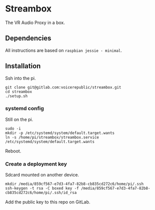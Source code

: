 # Streambox

The VR Audio Proxy in a box.

## Dependencies

All instructions are based on `raspbian jessie - minimal`.

## Installation

Ssh into the pi.

```
git clone git@gitlab.com:voicerepublic/streambox.git
cd streambox
./setup.sh

```

### systemd config

Still on the pi.

```
sudo -i
mkdir -p /etc/systemd/system/default.target.wants
ln -s /home/pi/streambox/streambox.service /etc/systemd/system/default.target.wants

```

Reboot.

### Create a deployment key

Sdcard mounted on another device.


```
mkdir /media/859cf567-e7d3-4fa7-82b8-cb835cd272c6/home/pi/.ssh
ssh-keygen -t rsa -C boxed key -f /media/859cf567-e7d3-4fa7-82b8-cb835cd272c6/home/pi/.ssh/id_rsa
```

Add the public key to this repo on GitLab.

